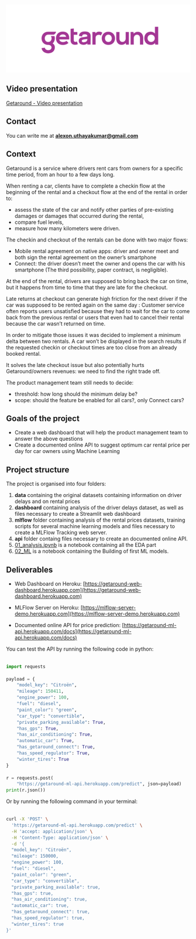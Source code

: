 ![logo](logo.png)


## Video presentation

[Getaround - Video presentation](https://share.vidyard.com/watch/eeSEdxyz4DsyM5RGgNYJqR?)

## Contact

You can write me at **alexon.uthayakumar@gmail.com**

## Context 

Getaround is a service where drivers rent cars from owners for a specific time period, from an hour to a few days long. 

When renting a car, clients have to complete a checkin flow at the beginning of the rental and a checkout flow at the end of the rental in order to:
- assess the state of the car and notify other parties of pre-existing damages or damages that occurred during the rental,
- compare fuel levels,
- measure how many kilometers were driven.

The checkin and checkout of the rentals can be done with two major flows:
- Mobile rental agreement on native apps: driver and owner meet and both sign the rental agreement on the owner’s smartphone
- Connect: the driver doesn’t meet the owner and opens the car with his smartphone
(The third possibility, paper contract, is negligible).

At the end of the rental, drivers are supposed to bring back the car on time, but it happens from time to time that they are late for the checkout.

Late returns at checkout can generate high friction for the next driver if the car was supposed to be rented again on the same day : Customer service often reports users unsatisfied because they had to wait for the car to come back from the previous rental or users that even had to cancel their rental because the car wasn’t returned on time.

In order to mitigate those issues it was decided to implement a minimum delta between two rentals. A car won’t be displayed in the search results if the requested checkin or checkout times are too close from an already booked rental.

It solves the late checkout issue but also potentially hurts Getaround/owners revenues: we need to find the right trade off.

The product management team still needs to decide:
- threshold: how long should the minimum delay be?
- scope: should the feature be enabled for all cars?, only Connect cars?



## Goals of the project
 - Create a web dashboard that will help the product management team to answer the above questions
 - Create a documented online API to suggest optimum car rental price per day for car owners using Machine Learning


## Project structure

The project is organised into four folders:
1. **data** containing the original datasets containing information on driver delays and on rental prices
2. **dashboard** containing analysis of the driver delays dataset, as well as files necessary to create a Streamlit web dashboard
3. **mlflow** folder containing analysis of the rental prices datasets, training scripts for several machine learning models and files necessary to create a MLFlow Tracking web server.
4. **api** folder containg files necessary to create an documented online API.
5. [01_analysis.ipynb](01_analysis.ipynb) is a notebook containing all the EDA part
6. [02_ML](02_ML.ipynb) is a notebook containing the Building of first ML models.

## Deliverables

- Web Dashboard on Heroku: [https://getaround-web-dashboard.herokuapp.com](https://getaround-web-dashboard.herokuapp.com)

- MLFlow Server on Heroku: [https://mlflow-server-demo.herokuapp.com](https://mlflow-server-demo.herokuapp.com)

- Documented online API for price prediction: [https://getaround-ml-api.herokuapp.com/docs](https://getaround-ml-api.herokuapp.com/docs)

You can test the API by running the following code in python:

````python

import requests

payload = {
    "model_key": "Citroën",
    "mileage": 150411,
    "engine_power": 100,
    "fuel": "diesel",
    "paint_color": "green",
    "car_type": "convertible",
    "private_parking_available": True,
    "has_gps": True,
    "has_air_conditioning": True,
    "automatic_car": True,
    "has_getaround_connect": True,
    "has_speed_regulator": True,
    "winter_tires": True
}

r = requests.post(
    "https://getaround-ml-api.herokuapp.com/predict", json=payload)
print(r.json())


````
Or by running the following command in your terminal:

````bash

curl -X 'POST' \
  'https://getaround-ml-api.herokuapp.com/predict' \
  -H 'accept: application/json' \
  -H 'Content-Type: application/json' \
  -d '{
  "model_key": "Citroën",
  "mileage": 150000,
  "engine_power": 100,
  "fuel": "diesel",
  "paint_color": "green",
  "car_type": "convertible",
  "private_parking_available": true,
  "has_gps": true,
  "has_air_conditioning": true,
  "automatic_car": true,
  "has_getaround_connect": true,
  "has_speed_regulator": true,
  "winter_tires": true
}'
````
